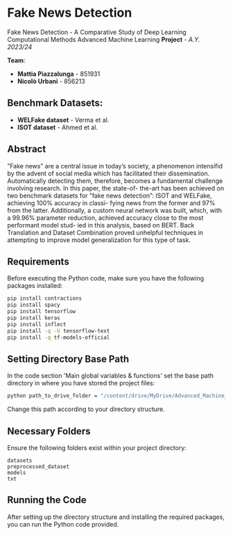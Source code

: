 # Fake News Detection 
Fake News Detection - A Comparative Study of Deep Learning Computational Methods
Advanced Machine Learning **Project** - *A.Y. 2023/24*

**Team**:
*   **Mattia Piazzalunga** - 851931
*   **Nicolò Urbani** - 856213

## Benchmark Datasets:

*   **WELFake dataset** - Verma et al.
*   **ISOT dataset** - Ahmed et al.

## Abstract
”Fake news” are a central issue in today’s society, a phenomenon
intensifid by the advent of social media which has facilitated their
dissemination. Automatically detecting them, therefore, becomes a
fundamental challenge involving research. In this paper, the state-of-
the-art has been achieved on two benchmark datasets for ”fake news
detection”: ISOT and WELFake, achieving 100% accuracy in classi-
fying news from the former and 97% from the latter. Additionally,
a custom neural network was built, which, with a 99.96% parameter
reduction, achieved accuracy close to the most performant model stud-
ied in this analysis, based on BERT. Back Translation and Dataset
Combination proved unhelpful techniques in attempting to improve
model generalization for this type of task.

## Requirements

Before executing the Python code, make sure you have the following packages installed:

```bash
pip install contractions
pip install spacy
pip install tensorflow
pip install keras
pip install inflect
pip install -q -U tensorflow-text
pip install -q tf-models-official

```

## Setting Directory Base Path

In the code section 'Main global variables & functions' set the base path directory in where you have stored the project files:


```bash 
python path_to_drive_folder = "/content/drive/MyDrive/Advanced_Machine_Learning"
```

Change this path according to your directory structure.

## Necessary Folders

Ensure the following folders exist within your project directory:

    datasets
    preprocessed_dataset
    models
    txt

## Running the Code

After setting up the directory structure and installing the required packages, you can run the Python code provided.




